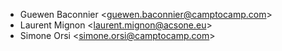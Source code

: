 - Guewen Baconnier \<<guewen.baconnier@camptocamp.com>\>
- Laurent Mignon \<<laurent.mignon@acsone.eu>\>
- Simone Orsi \<<simone.orsi@camptocamp.com>\>
